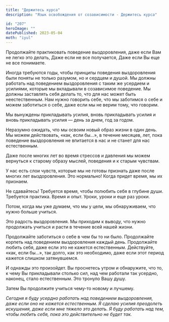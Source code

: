 ```yaml
---
title: "Держитесь курса"
description: "Язык освобождения от созависимости - Держитесь курса"

id: "207"
heroImage: ""
datePublished: 2023-05-04
moth: "iyul"
---
```


Продолжайте практиковать поведение выздоровления, даже если Вам не легко это
делать, Даже если не все получается, Даже если Вы еще не все понимаете.

Иногда требуются годы, чтобы принципы поведения выздоровления были поняты не
только разумом, но и сердцем и душой. Мы должны работать над поведением
выздоровления с таким же усердием и усилиями, которые мы вкладывали в
созависимое поведение. Мы должны заставлять себя делать то, что для нас может
быть неестественным. Нам нужно говорить себе, что мы заботимся о себе и можем
заботиться о себе, даже если мы не верим тому, что говорим.

Мы вынуждены прикладывать усилия, вновь прикладывать усилия и вновь
прикладывать усилия — день за днем, год за годом.

Неразумно ожидать, что мы освоим новый образ жизни в один день. Мы можем
действовать, «как, если бы…», в течение месяцев, лет, пока поведение
выздоровления не впитается в нас и не станет для нас естественным.

Даже после многих лет во время стрессов и давления мы можем вернуться к
старому образу мыслей, поведения и к старым чувствам.

У нас есть слои чувств, которые мы не готовы признать даже после многих лет
выздоровления. Это нормально! Когда придет время, мы их признаем.

Не сдавайтесь! Требуется время, чтобы полюбить себя в глубине души. Требуется
практика. Время и опыт. Уроки, уроки и еще раз уроки.

Потом, когда мы уже думаем, что мы у цели, мы обнаруживаем, что нужно больше
учиться.

Это радость выздоровления. Мы приходим к выводу, что нужно продолжать учиться
и расти в течение всей нашей жизни.

Продолжайте заботиться о себе в чем бы то ни было. Продолжайте корпеть над
поведением выздоровления каждый день. Продолжайте любить себя, даже если это
не кажется естественным. Действуйте, «как, если бы…», так долго, как это
необходимо, даже если этот период кажется слишком затянувшемся.

И однажды это произойдет. Вы проснетесь утром и обнаружите, что то, к чему Вы
прикладывали столько сил, над чем работали так усердно, наконец, стало
естественным. Это тронуло Вашу душу.

Затем Вы продолжите учиться чему-то новому и лучшему.

_Сегодня_ _я_ _буду_ _усердно_ _работать_ _над_ _поведением_ _выздоровления,_
_даже_ _если_ _оно_ _не_ _кажется_ _естественным._ _Я_ _сделаю_ _усилия_
_преодолеть_ _искушения,_ _даже_ _если_ _мне_ _тяжело_ _это_ _делать._ _Я_
_буду_ _работать_ _над_ _тем,_ _чтобы_ _любить_ _себя,_ _пока_ _это_
_действительно_ _не_ _будет_ _так._

